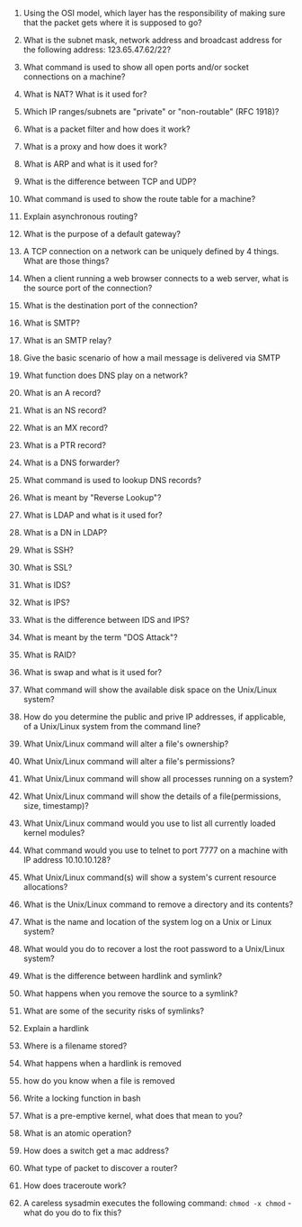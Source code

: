 1.	Using the OSI model, which layer has the responsibility of making sure that the packet gets where it is supposed to go?

2.	What is the subnet mask, network address and broadcast address for the following address: 123.65.47.62/22?

3.	What command is used to show all open ports and/or socket connections on a machine?

4.	What is NAT? What is it used for?

5.	Which IP ranges/subnets are "private" or "non-routable" (RFC 1918)?

6.	What is a packet filter and how does it work?

7.	What is a proxy and how does it work?

8.	What is ARP and what is it used for?

9.	What is the difference between TCP and UDP?

10.	What command is used to show the route table for a machine?

11. Explain asynchronous routing?

12.	What is the purpose of a default gateway?

13.	A TCP connection on a network can be uniquely defined by 4 things.  What are those things?

14.	When a client running a web browser connects to a web server, what is the source port of the connection?

15.	What is the destination port of the connection?

16.	What is SMTP?

16.	What is an SMTP relay?

16.	Give the basic scenario of how a mail message is delivered via SMTP

17.	What function does DNS play on a network?

17.	What is an A record?

17.	What is an NS record?

17.	What is an MX record?

17.	What is a PTR record?

17.	What is a DNS forwarder?

17.	What command is used to lookup DNS records?

17.	What is meant by "Reverse Lookup"?

18.	What is LDAP and what is it used for?

19.	What is a DN in LDAP?

20.	What is SSH?

21.	What is SSL?

22.	What is IDS?

23.	What is IPS?

24.	What is the difference between IDS and IPS?

25.	What is meant by the term "DOS Attack"?

26.	What is RAID?

27.	What is swap and what is it used for? 

28.	What command will show the available disk space on the Unix/Linux system?

29.	How do you determine the public and prive IP addresses, if applicable, of a Unix/Linux system from the command line?

30.	What Unix/Linux command will alter a file's ownership?

31.	What Unix/Linux command will alter a file's permissions?

32.	What Unix/Linux command will show all processes running on a system?

33.	What Unix/Linux command will show the details of a file(permissions, size, timestamp)?

34.	What Unix/Linux command would you use to list all currently loaded kernel modules?

35.	What command would you use to telnet to port 7777 on a machine with IP address 10.10.10.128?

36.	What Unix/Linux command(s) will show a system's current resource allocations?

37.	What is the Unix/Linux command to remove a directory and its contents?

38.	What is the name and location of the system log on a Unix or Linux system?

39.	What would you do to recover a lost the root password to a Unix/Linux system?

40.	What is the difference between hardlink and symlink?

41.	What happens when you remove the source to a symlink?

42.	What are some of the security risks of symlinks?

43.	Explain a hardlink

44.	Where is a filename stored?

45.	What happens when a hardlink is removed

46.	how do you know when a file is removed

47.	Write a locking function in bash

48.	What is a pre-emptive kernel, what does that mean to you?

49.	What is an atomic operation?

50.	How does a switch get a mac address?

51.	What type of packet to discover a router? 

52.	How does traceroute work?

53.	A careless sysadmin executes the following command: ```chmod -x chmod``` - what do you do to fix this?
